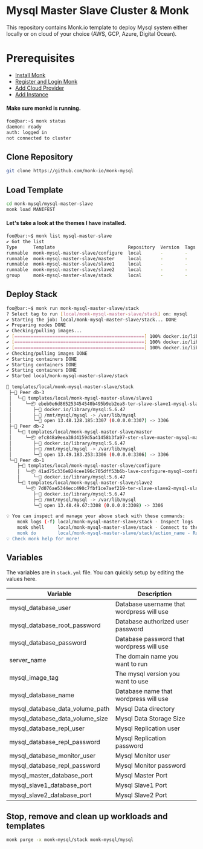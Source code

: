 # Mysql Master Slave Cluster & Monk
This repository contains Monk.io template to deploy Mysql system either locally or on cloud of your choice (AWS, GCP, Azure, Digital Ocean).

# Prerequisites
- [Install Monk](https://docs.monk.io/docs/get-monk)
- [Register and Login Monk](https://docs.monk.io/docs/acc-and-auth)
- [Add Cloud Provider](https://docs.monk.io/docs/cloud-provider)
- [Add Instance](https://docs.monk.io/docs/multi-cloud)

#### Make sure monkd is running.
```bash
foo@bar:~$ monk status
daemon: ready
auth: logged in
not connected to cluster
```

## Clone Repository
```bash
git clone https://github.com/monk-io/monk-mysql
```

## Load Template
```bash
cd monk-mysql/mysql-master-slave
monk load MANIFEST
```


#### Let's take a look at the themes I have installed.
```bash
foo@bar:~$ monk list mysql-master-slave                                                                                                
✔ Got the list
Type      Template                           Repository  Version  Tags
runnable  monk-mysql-master-slave/configure  local       -        -
runnable  monk-mysql-master-slave/master     local       -        -
runnable  monk-mysql-master-slave/slave1     local       -        -
runnable  monk-mysql-master-slave/slave2     local       -        -
group     monk-mysql-master-slave/stack      local       -        -

```

## Deploy Stack
```bash
foo@bar:~$ monk run monk-mysql-master-slave/stack                                                                               
? Select tag to run [local/monk-mysql-master-slave/stack] on: mysql
✔ Starting the job: local/monk-mysql-master-slave/stack... DONE
✔ Preparing nodes DONE
✔ Checking/pulling images...
✔ [================================================] 100% docker.io/library/mysql:5.6.47 db-3
✔ [================================================] 100% docker.io/library/mysql:5.6.47 db-2
✔ [================================================] 100% docker.io/library/mysql:5.6.47 db-1
✔ Checking/pulling images DONE
✔ Starting containers DONE
✔ Starting containers DONE
✔ Starting containers DONE
✔ Started local/monk-mysql-master-slave/stack

🔩 templates/local/monk-mysql-master-slave/stack
 ├─🧊 Peer db-3
 │  └─🔩 templates/local/monk-mysql-master-slave/slave1
 │     └─📦 ebeb0e6d865253454540b495b9eb2ea8-ter-slave-slave1-mysql-slave-1
 │        ├─🧩 docker.io/library/mysql:5.6.47
 │        ├─💾 /mnt/mysql/mysql -> /var/lib/mysql
 │        └─🔌 open 13.48.128.185:3307 (0.0.0.0:3307) -> 3306
 ├─🧊 Peer db-2
 │  └─🔩 templates/local/monk-mysql-master-slave/master
 │     └─📦 efc848a9eea38d4159d5a41458b3fa97-ster-slave-master-mysql-master
 │        ├─🧩 docker.io/library/mysql:5.6.47
 │        ├─💾 /mnt/mysql/mysql -> /var/lib/mysql
 │        └─🔌 open 13.49.183.253:3306 (0.0.0.0:3306) -> 3306
 └─🧊 Peer db-1
    ├─🔩 templates/local/monk-mysql-master-slave/configure
    │  └─📦 41ad75c336e824cee196c705dff53b6b-lave-configure-mysql-configure
    │     └─🧩 docker.io/library/mysql:5.6.47
    └─🔩 templates/local/monk-mysql-master-slave/slave2
       └─📦 7d076ae5344ecc490c7fbf1ce7aef219-ter-slave-slave2-mysql-slave-2
          ├─🧩 docker.io/library/mysql:5.6.47
          ├─💾 /mnt/mysql/mysql -> /var/lib/mysql
          └─🔌 open 13.48.49.67:3308 (0.0.0.0:3308) -> 3306

💡 You can inspect and manage your above stack with these commands:
	monk logs (-f) local/monk-mysql-master-slave/stack - Inspect logs
	monk shell     local/monk-mysql-master-slave/stack - Connect to the container's shell
	monk do        local/monk-mysql-master-slave/stack/action_name - Run defined action (if exists)
💡 Check monk help for more!
```

## Variables
The variables are in `stack.yml` file. You can quickly setup by editing the values here.

| Variable                     	    | Description                               	|
|------------------------------	    |-------------------------------------------	|
| mysql_database_user          	    | Database username that wordpress will use 	|
| mysql_database_root_password 	    | Database authorized user password         	|
| mysql_database_password      	    | Database password that wordpress will use 	|
| server_name                  	    | The domain name you want to run           	|
| mysql_image_tag              	    | The mysql version you want to use         	|
| mysql_database_name          	    | Database name that wordpress will use     	|
| mysql_database_data_volume_path   | Mysql Data directory                         	|
| mysql_database_data_volume_size   | Mysql Data Storage Size                      	|
| mysql_database_repl_user          | Mysql Replication user                      	|
| mysql_database_repl_password      | Mysql Replication password                   	|
| mysql_database_monitor_user       | Mysql Monitor user                        	|
| mysql_database_repl_password      | Mysql Monitor password                    	|
| mysql_master_database_port        | Mysql Master Port                         	|
| mysql_slave1_database_port        | Mysql Slave1 Port                         	|
| mysql_slave2_database_port        | Mysql Slave2 Port                         	|
## 

## Stop, remove and clean up workloads and templates

```bash
monk purge -x monk-mysql/stack monk-mysql/mysql
```